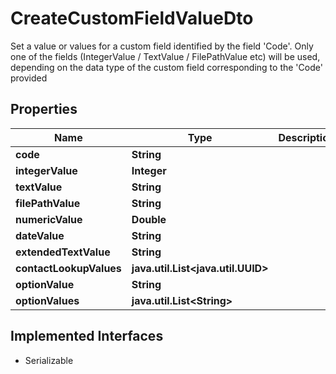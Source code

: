 

# CreateCustomFieldValueDto

Set a value or values for a custom field identified by the field 'Code'. Only one of the fields (IntegerValue / TextValue / FilePathValue etc) will be used,  depending on the data type of the custom field corresponding to the 'Code' provided

## Properties

Name | Type | Description | Notes
------------ | ------------- | ------------- | -------------
**code** | **String** |  | 
**integerValue** | **Integer** |  |  [optional]
**textValue** | **String** |  |  [optional]
**filePathValue** | **String** |  |  [optional]
**numericValue** | **Double** |  |  [optional]
**dateValue** | **String** |  |  [optional]
**extendedTextValue** | **String** |  |  [optional]
**contactLookupValues** | **java.util.List&lt;java.util.UUID&gt;** |  |  [optional]
**optionValue** | **String** |  |  [optional]
**optionValues** | **java.util.List&lt;String&gt;** |  |  [optional]


## Implemented Interfaces

* Serializable


